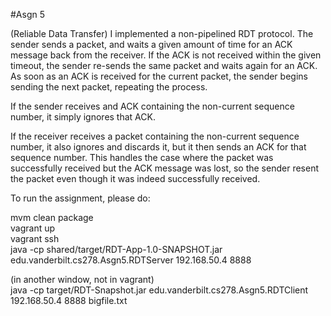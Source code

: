 #Asgn 5

(Reliable Data Transfer)
I implemented a non-pipelined RDT protocol.  The sender sends a packet, and waits a given
amount of time for an ACK message back from the receiver.  If the ACK is not received
within the given timeout, the sender re-sends the same packet and waits again for an ACK.
As soon as an ACK is received for the current packet, the sender begins sending the
next packet, repeating the process.

If the sender receives and ACK containing the non-current sequence number, it simply
ignores that ACK.

If the receiver receives a packet containing the non-current sequence number, it also
ignores and discards it, but it then sends an ACK for that sequence number.  This handles
the case where the packet was successfully received but the ACK message was lost, so the
sender resent the packet even though it was indeed successfully received.

To run the assignment, please do:

mvm clean package   
vagrant up   
vagrant ssh   
java -cp shared/target/RDT-App-1.0-SNAPSHOT.jar edu.vanderbilt.cs278.Asgn5.RDTServer 192.168.50.4 8888   


(in another window, not in vagrant)   
java -cp target/RDT-Snapshot.jar edu.vanderbilt.cs278.Asgn5.RDTClient 192.168.50.4 8888 bigfile.txt   


